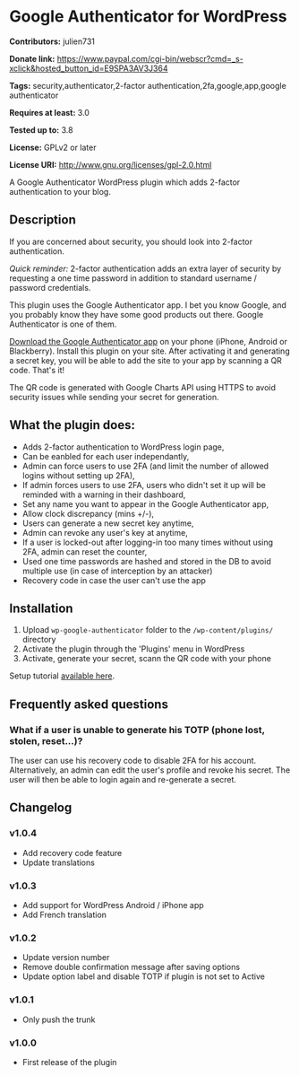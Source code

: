 Google Authenticator for WordPress
==================================
**Contributors:** julien731
  
**Donate link:** https://www.paypal.com/cgi-bin/webscr?cmd=_s-xclick&hosted_button_id=E9SPA3AV3J364
  
**Tags:** security,authenticator,2-factor authentication,2fa,google,app,google authenticator
  
**Requires at least:** 3.0
  
**Tested up to:** 3.8
  
**License:** GPLv2 or later
  
**License URI:** http://www.gnu.org/licenses/gpl-2.0.html
  

A Google Authenticator WordPress plugin which adds 2-factor authentication to your blog.

## Description ##

If you are concerned about security, you should look into 2-factor authentication.

*Quick reminder:* 2-factor authentication adds an extra layer of security by requesting a one time password in addition to standard username / password credentials.

This plugin uses the Google Authenticator app. I bet you know Google, and you probably know they have some good products out there. Google Authenticator is one of them.

[Download the Google Authenticator app](https://support.google.com/accounts/answer/1066447?hl=en) on your phone (iPhone, Android or Blackberry). Install this plugin on your site. After activating it and generating a secret key, you will be able to add the site to your app by scanning a QR code. That's it!

The QR code is generated with Google Charts API using HTTPS to avoid security issues while sending your secret for generation.

What the plugin does:
---
- Adds 2-factor authentication to WordPress login page,
- Can be eanbled for each user independantly,
- Admin can force users to use 2FA (and limit the number of allowed logins without setting up 2FA),
- If admin forces users to use 2FA, users who didn't set it up will be reminded with a warning in their dashboard,
- Set any name you want to appear in the Google Authenticator app,
- Allow clock discrepancy (mins +/-),
- Users can generate a new secret key anytime,
- Admin can revoke any user's key at anytime,
- If a user is locked-out after logging-in too many times without using 2FA, admin can reset the counter,
- Used one time passwords are hashed and stored in the DB to avoid multiple use (in case of interception by an attacker)
- Recovery code in case the user can't use the app

## Installation ##

1. Upload `wp-google-authenticator` folder to the `/wp-content/plugins/` directory
2. Activate the plugin through the 'Plugins' menu in WordPress
3. Activate, generate your secret, scann the QR code with your phone

Setup tutorial [available here](http://julienliabeuf.com/wordpres-2-factor-authentication/).

## Frequently asked questions ##

### What if a user is unable to generate his TOTP (phone lost, stolen, reset...)? ###

The user can use his recovery code to disable 2FA for his account. Alternatively, an admin can edit the user's profile and revoke his secret. The user will then be able to login again and re-generate a secret.

## Changelog ##

### v1.0.4 ###
* Add recovery code feature
* Update translations

### v1.0.3 ###
* Add support for WordPress Android / iPhone app
* Add French translation

### v1.0.2 ###
* Update version number
* Remove double confirmation message after saving options
* Update option label and disable TOTP if plugin is not set to Active

### v1.0.1 ###
* Only push the trunk

### v1.0.0 ###
* First release of the plugin